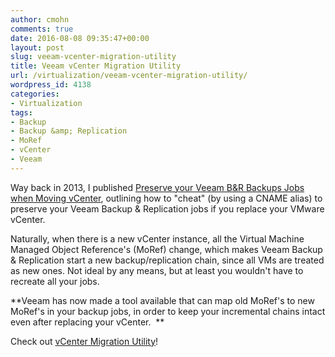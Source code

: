 ```yaml
---
author: cmohn
comments: true
date: 2016-08-08 09:35:47+00:00
layout: post
slug: veeam-vcenter-migration-utility
title: Veeam vCenter Migration Utility
url: /virtualization/veeam-vcenter-migration-utility/
wordpress_id: 4138
categories:
- Virtualization
tags:
- Backup
- Backup &amp; Replication
- MoRef
- vCenter
- Veeam
---
```


Way back in 2013, I published [Preserve your Veeam B&R Backups Jobs when Moving vCenter](http://vninja.net/virtualization/preserve-veeam-br-backups-jobs-moving-vcenter/), outlining how to "cheat" (by using a CNAME alias) to preserve your Veeam Backup & Replication jobs if you replace your VMware vCenter.

Naturally, when there is a new vCenter instance, all the Virtual Machine Managed Object Reference's (MoRef) change, which makes Veeam Backup & Replication start a new backup/replication chain, since all VMs are treated as new ones. Not ideal by any means, but at least you wouldn't have to recreate all your jobs.

<!--more-->


**Veeam has now made a tool available that can map old MoRef's to new MoRef's in your backup jobs, in order to keep your incremental chains intact even after replacing your vCenter.  **

Check out [vCenter Migration Utility](https://www.veeam.com/kb2136)!
